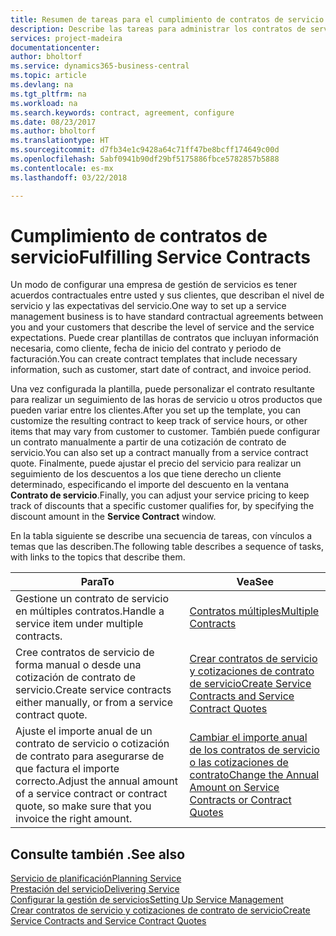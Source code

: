```yaml
---
title: Resumen de tareas para el cumplimiento de contratos de servicio | Documentos de Microsoft
description: Describe las tareas para administrar los contratos de servicio con los clientes.
services: project-madeira
documentationcenter: 
author: bholtorf
ms.service: dynamics365-business-central
ms.topic: article
ms.devlang: na
ms.tgt_pltfrm: na
ms.workload: na
ms.search.keywords: contract, agreement, configure
ms.date: 08/23/2017
ms.author: bholtorf
ms.translationtype: HT
ms.sourcegitcommit: d7fb34e1c9428a64c71ff47be8bcff174649c00d
ms.openlocfilehash: 5abf0941b90df29bf5175886fbce5782857b5888
ms.contentlocale: es-mx
ms.lasthandoff: 03/22/2018

---
```

# <a name="fulfilling-service-contracts"></a><span data-ttu-id="39d72-103">Cumplimiento de contratos de servicio</span><span class="sxs-lookup"><span data-stu-id="39d72-103">Fulfilling Service Contracts</span></span> 
<span data-ttu-id="39d72-104">Un modo de configurar una empresa de gestión de servicios es tener acuerdos contractuales entre usted y sus clientes, que describan el nivel de servicio y las expectativas del servicio.</span><span class="sxs-lookup"><span data-stu-id="39d72-104">One way to set up a service management business is to have standard contractual agreements between you and your customers that describe the level of service and the service expectations.</span></span> <span data-ttu-id="39d72-105">Puede crear plantillas de contratos que incluyan información necesaria, como cliente, fecha de inicio del contrato y periodo de facturación.</span><span class="sxs-lookup"><span data-stu-id="39d72-105">You can create contract templates that include necessary information, such as customer, start date of contract, and invoice period.</span></span>  
  
<span data-ttu-id="39d72-106">Una vez configurada la plantilla, puede personalizar el contrato resultante para realizar un seguimiento de las horas de servicio u otros productos que pueden variar entre los clientes.</span><span class="sxs-lookup"><span data-stu-id="39d72-106">After you set up the template, you can customize the resulting contract to keep track of service hours, or other items that may vary from customer to customer.</span></span> <span data-ttu-id="39d72-107">También puede configurar un contrato manualmente a partir de una cotización de contrato de servicio.</span><span class="sxs-lookup"><span data-stu-id="39d72-107">You can also set up a contract manually from a service contract quote.</span></span> <span data-ttu-id="39d72-108">Finalmente, puede ajustar el precio del servicio para realizar un seguimiento de los descuentos a los que tiene derecho un cliente determinado, especificando el importe del descuento en la ventana **Contrato de servicio**.</span><span class="sxs-lookup"><span data-stu-id="39d72-108">Finally, you can adjust your service pricing to keep track of discounts that a specific customer qualifies for, by specifying the discount amount in the **Service Contract** window.</span></span>  

<span data-ttu-id="39d72-109">En la tabla siguiente se describe una secuencia de tareas, con vínculos a temas que las describen.</span><span class="sxs-lookup"><span data-stu-id="39d72-109">The following table describes a sequence of tasks, with links to the topics that describe them.</span></span>   
  
|<span data-ttu-id="39d72-110">**Para**</span><span class="sxs-lookup"><span data-stu-id="39d72-110">**To**</span></span>|<span data-ttu-id="39d72-111">**Vea**</span><span class="sxs-lookup"><span data-stu-id="39d72-111">**See**</span></span>|  
|------------|-------------|  
|<span data-ttu-id="39d72-112">Gestione un contrato de servicio en múltiples contratos.</span><span class="sxs-lookup"><span data-stu-id="39d72-112">Handle a service item under multiple contracts.</span></span> | [<span data-ttu-id="39d72-113">Contratos múltiples</span><span class="sxs-lookup"><span data-stu-id="39d72-113">Multiple Contracts</span></span>](service-multiple-contracts.md)|  
|<span data-ttu-id="39d72-114">Cree contratos de servicio de forma manual o desde una cotización de contrato de servicio.</span><span class="sxs-lookup"><span data-stu-id="39d72-114">Create service contracts either manually, or from a service contract quote.</span></span>| [<span data-ttu-id="39d72-115">Crear contratos de servicio y cotizaciones de contrato de servicio</span><span class="sxs-lookup"><span data-stu-id="39d72-115">Create Service Contracts and Service Contract Quotes</span></span>](service-how-to-create-service-contracts-and-service-contract-quotes.md)|
|<span data-ttu-id="39d72-116">Ajuste el importe anual de un contrato de servicio o cotización de contrato para asegurarse de que factura el importe correcto.</span><span class="sxs-lookup"><span data-stu-id="39d72-116">Adjust the annual amount of a service contract or contract quote, so make sure that you invoice the right amount.</span></span>|[<span data-ttu-id="39d72-117">Cambiar el importe anual de los contratos de servicio o las cotizaciones de contrato</span><span class="sxs-lookup"><span data-stu-id="39d72-117">Change the Annual Amount on Service Contracts or Contract Quotes</span></span>](service-how-to-change-the-annual-amount-on-service-contracts-or-contract-quotes.md)|

## <a name="see-also"></a><span data-ttu-id="39d72-118">Consulte también .</span><span class="sxs-lookup"><span data-stu-id="39d72-118">See also</span></span>
[<span data-ttu-id="39d72-119">Servicio de planificación</span><span class="sxs-lookup"><span data-stu-id="39d72-119">Planning Service</span></span>](service-plan-service.md)  
[<span data-ttu-id="39d72-120">Prestación del servicio</span><span class="sxs-lookup"><span data-stu-id="39d72-120">Delivering Service</span></span>](service-deliver-service.md)  
[<span data-ttu-id="39d72-121">Configurar la gestión de servicios</span><span class="sxs-lookup"><span data-stu-id="39d72-121">Setting Up Service Management</span></span>](service-setup-service.md)  
[<span data-ttu-id="39d72-122">Crear contratos de servicio y cotizaciones de contrato de servicio</span><span class="sxs-lookup"><span data-stu-id="39d72-122">Create Service Contracts and Service Contract Quotes</span></span>](service-how-to-create-service-contracts-and-service-contract-quotes.md)  

